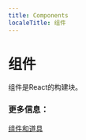 ```yaml
---
title: Components
localeTitle: 组件
---
```

# 组件

组件是React的构建块。

### 更多信息：

[组件和道具](https://reactjs.org/docs/components-and-props.html)